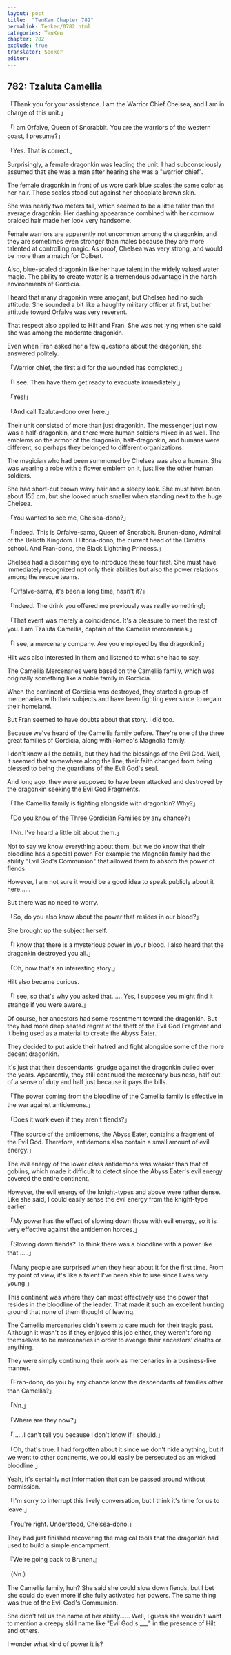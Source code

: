 ```yaml
---
layout: post
title:  "TenKen Chapter 782"
permalink: Tenken/0782.html
categories: TenKen
chapter: 782
exclude: true
translator: Seeker
editor: 
---
```

<h2>782: Tzaluta Camellia</h2>

「Thank you for your assistance. I am the Warrior Chief Chelsea, and I am in charge of this unit.」

「I am Orfalve, Queen of Snorabbit. You are the warriors of the western coast, I presume?」

「Yes. That is correct.」

Surprisingly, a female dragonkin was leading the unit. I had subconsciously assumed that she was a man after hearing she was a "warrior chief".

The female dragonkin in front of us wore dark blue scales the same color as her hair. Those scales stood out against her chocolate brown skin.

She was nearly two meters tall, which seemed to be a little taller than the average dragonkin. Her dashing appearance combined with her cornrow braided hair made her look very handsome.

Female warriors are apparently not uncommon among the dragonkin, and they are sometimes even stronger than males because they are more talented at controlling magic. As proof, Chelsea was very strong, and would be more than a match for Colbert.

Also, blue-scaled dragonkin like her have talent in the widely valued water magic. The ability to create water is a tremendous advantage in the harsh environments of Gordicia.

I heard that many dragonkin were arrogant, but Chelsea had no such attitude. She sounded a bit like a haughty military officer at first, but her attitude toward Orfalve was very reverent.

That respect also applied to Hilt and Fran. She was not lying when she said she was among the moderate dragonkin.

Even when Fran asked her a few questions about the dragonkin, she answered politely.

「Warrior chief, the first aid for the wounded has completed.」

「I see. Then have them get ready to evacuate immediately.」

「Yes!」

「And call Tzaluta-dono over here.」

Their unit consisted of more than just dragonkin. The messenger just now was a half-dragonkin, and there were human soldiers mixed in as well. The emblems on the armor of the dragonkin, half-dragonkin, and humans were different, so perhaps they belonged to different organizations.

The magician who had been summoned by Chelsea was also a human. She was wearing a robe with a flower emblem on it, just like the other human soldiers.

She had short-cut brown wavy hair and a sleepy look. She must have been about 155 cm, but she looked much smaller when standing next to the huge Chelsea.

「You wanted to see me, Chelsea-dono?」

「Indeed. This is Orfalve-sama, Queen of Snorabbit. Brunen-dono, Admiral of the Belioth Kingdom. Hiltoria-dono, the current head of the Dimitris school. And Fran-dono, the Black Lightning Princess.」

Chelsea had a discerning eye to introduce these four first. She must have immediately recognized not only their abilities but also the power relations among the rescue teams.

「Orfalve-sama, it's been a long time, hasn't it?」

「Indeed. The drink you offered me previously was really something!」

「That event was merely a coincidence. It's a pleasure to meet the rest of you. I am Tzaluta Camellia, captain of the Camellia mercenaries.」

「I see, a mercenary company. Are you employed by the dragonkin?」

Hilt was also interested in them and listened to what she had to say.

The Camellia Mercenaries were based on the Camellia family, which was originally something like a noble family in Gordicia.

When the continent of Gordicia was destroyed, they started a group of mercenaries with their subjects and have been fighting ever since to regain their homeland.

But Fran seemed to have doubts about that story. I did too.

Because we've heard of the Camellia family before. They're one of the three great families of Gordicia, along with Romeo's Magnolia family.

I don't know all the details, but they had the blessings of the Evil God. Well, it seemed that somewhere along the line, their faith changed from being blessed to being the guardians of the Evil God's seal.

And long ago, they were supposed to have been attacked and destroyed by the dragonkin seeking the Evil God Fragments.

「The Camellia family is fighting alongside with dragonkin? Why?」

「Do you know of the Three Gordician Families by any chance?」

「Nn. I've heard a little bit about them.」

Not to say we know everything about them, but we do know that their bloodline has a special power. For example the Magnolia family had the ability "Evil God's Communion" that allowed them to absorb the power of fiends.

However, I am not sure it would be a good idea to speak publicly about it here……

But there was no need to worry.

「So, do you also know about the power that resides in our blood?」

She brought up the subject herself.

「I know that there is a mysterious power in your blood. I also heard that the dragonkin destroyed you all.」

「Oh, now that's an interesting story.」

Hilt also became curious.

「I see, so that's why you asked that…… Yes, I suppose you might find it strange if you were aware.」

Of course, her ancestors had some resentment toward the dragonkin. But they had more deep seated regret at the theft of the Evil God Fragment and it being used as a material to create the Abyss Eater.

They decided to put aside their hatred and fight alongside some of the more decent dragonkin.

It's just that their descendants' grudge against the dragonkin dulled over the years. Apparently, they still continued the mercenary business, half out of a sense of duty and half just because it pays the bills.

「The power coming from the bloodline of the Camellia family is effective in the war against antidemons.」

「Does it work even if they aren't fiends?」

「The source of the antidemons, the Abyss Eater, contains a fragment of the Evil God. Therefore, antidemons also contain a small amount of evil energy.」

The evil energy of the lower class antidemons was weaker than that of goblins, which made it difficult to detect since the Abyss Eater's evil energy covered the entire continent.

However, the evil energy of the knight-types and above were rather dense. Like she said, I could easily sense the evil energy from the knight-type earlier.

「My power has the effect of slowing down those with evil energy, so it is very effective against the antidemon hordes.」

「Slowing down fiends? To think there was a bloodline with a power like that……」

「Many people are surprised when they hear about it for the first time. From my point of view, it's like a talent I've been able to use since I was very young.」

This continent was where they can most effectively use the power that resides in the bloodline of the leader. That made it such an excellent hunting ground that none of them thought of leaving.

The Camellia mercenaries didn't seem to care much for their tragic past. Although it wasn't as if they enjoyed this job either, they weren't forcing themselves to be mercenaries in order to avenge their ancestors' deaths or anything.

They were simply continuing their work as mercenaries in a business-like manner.

「Fran-dono, do you by any chance know the descendants of families other than Camellia?」

「Nn.」

「Where are they now?」

「……I can't tell you because I don't know if I should.」

「Oh, that's true. I had forgotten about it since we don't hide anything, but if we went to other continents, we could easily be persecuted as an wicked bloodline.」

Yeah, it's certainly not information that can be passed around without permission.

「I'm sorry to interrupt this lively conversation, but I think it's time for us to leave.」

「You're right. Understood, Chelsea-dono.」

They had just finished recovering the magical tools that the dragonkin had used to build a simple encampment.

『We're going back to Brunen.』

（Nn.）

The Camellia family, huh? She said she could slow down fiends, but I bet she could do even more if she fully activated her powers. The same thing was true of the Evil God's Communion.

She didn't tell us the name of her ability…… Well, I guess she wouldn't want to mention a creepy skill name like "Evil God's ___" in the presence of Hilt and others.

I wonder what kind of power it is?



